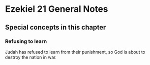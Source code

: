 # Ezekiel 21 General Notes
## Special concepts in this chapter

### Refusing to learn

Judah has refused to learn from their punishment, so God is about to destroy the nation in war.